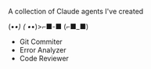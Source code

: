 A collection of Claude agents I've created

(•_•)
( •_•)>⌐■-■
(⌐■_■)

* Git Commiter
* Error Analyzer
* Code Reviewer
